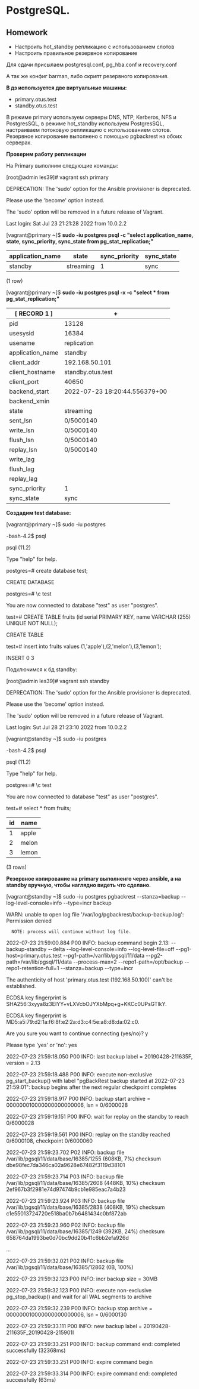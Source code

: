 # **PostgreSQL.**

## **Homework**

- Настроить hot_standby репликацию с использованием слотов
- Настроить правильное резервное копирование

Для сдачи присылаем postgresql.conf, pg_hba.conf и recovery.conf

А так же конфиг barman, либо скрипт резервного копирования.


**В дз используется две виртуальные машины:**
- primary.otus.test 
- standby.otus.test 

В режиме primary используем серверы DNS, NTP, Kerberos, NFS и PostgresSQL, в режиме hot_standby используем PostgresSQL, настраиваем потоковую репликацию с использованием слотов. Резервное копирование выполнено с помощью pgbackrest на обоих серверах.

**Проверим работу репликации**

На Primary выполним следующие команды:

[root@admin les39]# vagrant ssh primary

DEPRECATION: The 'sudo' option for the Ansible provisioner is deprecated.

Please use the 'become' option instead.

The 'sudo' option will be removed in a future release of Vagrant.

Last login: Sat Jul 23 21:21:28 2022 from 10.0.2.2

[vagrant@primary ~]$ **sudo -iu postgres psql -c "select application_name, state, sync_priority, sync_state from pg_stat_replication;"**

| application_name |   state   | sync_priority | sync_state |
| ---------------- | --------- | ------------- | ---------- |
| standby          | streaming |             1 | sync       |

(1 row)

[vagrant@primary ~]$ **sudo -iu postgres psql -x -c "select * from pg_stat_replication;"**

| [ RECORD 1 ]    | +                             |
| --------------- | ----------------------------  |
|pid              | 13128                         |
|usesysid         | 16384                         |
|usename          | replication                   |
|application_name | standby                       |
|client_addr      | 192.168.50.101                |
|client_hostname  | standby.otus.test             |
|client_port      | 40650                         |
|backend_start    | 2022-07-23 18:20:44.556379+00 |
|backend_xmin     |                               |
|state            | streaming                     |
|sent_lsn         | 0/5000140                     |
|write_lsn        | 0/5000140                     |
|flush_lsn        | 0/5000140                     |
|replay_lsn       | 0/5000140                     |
|write_lag        |                               |
|flush_lag        |                               | 
|replay_lag       |                               |
|sync_priority    | 1                             |
|sync_state       | sync                          |


**Создадим test database:**

[vagrant@primary ~]$ sudo -iu postgres

-bash-4.2$ psql

psql (11.2)

Type "help" for help.

postgres=# create database test;

CREATE DATABASE

postgres=# \c test

You are now connected to database "test" as user "postgres".

test=#  CREATE TABLE fruits (id serial PRIMARY KEY, name VARCHAR (255) UNIQUE NOT NULL);

CREATE TABLE

test=# insert into fruits values (1,'apple'),(2,'melon'),(3,'lemon');

INSERT 0 3

Подключимся к бд standby:

[root@admin les39]# vagrant ssh standby

DEPRECATION: The 'sudo' option for the Ansible provisioner is deprecated.

Please use the 'become' option instead.

The 'sudo' option will be removed in a future release of Vagrant.

Last login: Sut Jul 28 21:23:10 2022 from 10.0.2.2

[vagrant@standby ~]$  sudo -iu postgres

-bash-4.2$ psql

psql (11.2)

Type "help" for help.

postgres=#  \c test

You are now connected to database "test" as user "postgres".

test=# select * from fruits;

| id | name  |
| -- | ----- |
| 1  | apple |
| 2  | melon |
| 3  | lemon |

(3 rows)


**Резервное копирование на primary выполненго через ansible, а на standby вручную, чтобы наглядно видеть что сделано.**

[vagrant@standby ~]$  sudo -iu postgres pgbackrest --stanza=backup --log-level-console=info --type=incr backup

WARN: unable to open log file '/var/log/pgbackrest/backup-backup.log': Permission denied

      NOTE: process will continue without log file.

2022-07-23 21:59:00.884 P00   INFO: backup command begin 2.13: --backup-standby --delta --log-level-console=info --log-level-file=off --pg1-host=primary.otus.test --pg1-path=/var/lib/pgsql/11/data --pg2-path=/var/lib/pgsql/11/data --process-max=2 --repo1-path=/opt/backup --repo1-retention-full=1 --stanza=backup --type=incr

The authenticity of host 'primary.otus.test (192.168.50.100)' can't be established.

ECDSA key fingerprint is SHA256:3xyya8z3EIYY+vLXVcbOJYXbMpq+g+KKCc0UPsGTlkY.

ECDSA key fingerprint is MD5:a5:79:d2:1a:f6:8f:e2:2a:d3:c4:5e:a8:d8:da:02:c0.

Are you sure you want to continue connecting (yes/no)? y

Please type 'yes' or 'no': yes

2022-07-23 21:59:18.050 P00   INFO: last backup label = 20190428-211635F, version = 2.13

2022-07-23 21:59:18.488 P00   INFO: execute non-exclusive pg_start_backup() with label "pgBackRest backup started at 2022-07-23 21:59:01": backup begins after the next regular checkpoint completes

2022-07-23 21:59:18.917 P00   INFO: backup start archive = 000000010000000000000006, lsn = 0/6000028

2022-07-23 21:59:19.151 P00   INFO: wait for replay on the standby to reach 0/6000028

2022-07-23 21:59:19.561 P00   INFO: replay on the standby reached 0/6000108, checkpoint 0/6000060

2022-07-23 21:59:23.702 P02   INFO: backup file /var/lib/pgsql/11/data/base/16385/1255 (608KB, 7%) checksum dbe98fec7da346ca02a9628e67482f3119d38101

2022-07-23 21:59:23.714 P03   INFO: backup file /var/lib/pgsql/11/data/base/16385/2608 (448KB, 10%) checksum 2ef967b3f2981e74d97474b9cb1e985eac7a4b23

2022-07-23 21:59:23.924 P03   INFO: backup file /var/lib/pgsql/11/data/base/16385/2838 (408KB, 19%) checksum c1e55013724720e518ba0b7b6481434c0bf872ab

2022-07-23 21:59:23.960 P02   INFO: backup file /var/lib/pgsql/11/data/base/16385/1249 (392KB, 24%) checksum 658764da1993be0d70bc9dd20b41c6bb2efa926d

...

2022-07-23 21:59:32.021 P02   INFO: backup file /var/lib/pgsql/11/data/base/16385/12862 (0B, 100%)

2022-07-23 21:59:32.123 P00   INFO: incr backup size = 30MB

2022-07-23 21:59:32.123 P00   INFO: execute non-exclusive pg_stop_backup() and wait for all WAL segments to archive

2022-07-23 21:59:32.239 P00   INFO: backup stop archive = 000000010000000000000006, lsn = 0/6000130

2022-07-23 21:59:33.111 P00   INFO: new backup label = 20190428-211635F_20190428-215901I

2022-07-23 21:59:33.251 P00   INFO: backup command end: completed successfully (32368ms)

2022-07-23 21:59:33.251 P00   INFO: expire command begin

2022-07-23 21:59:33.314 P00   INFO: expire command end: completed successfully (63ms)

